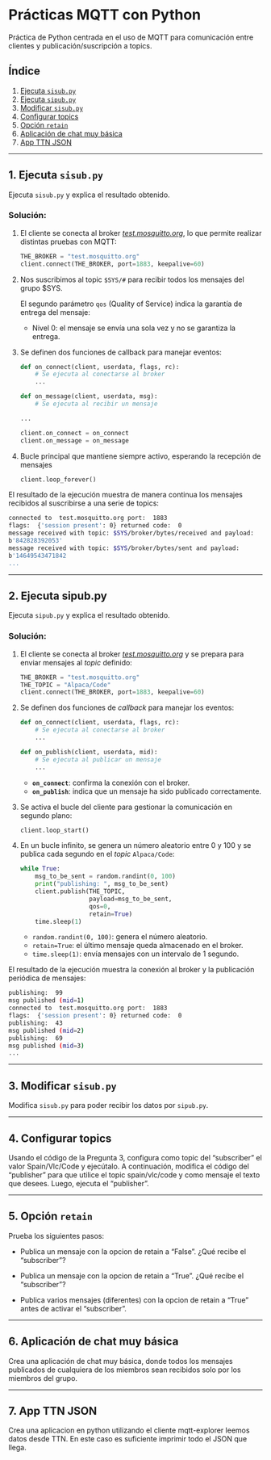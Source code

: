 # Prácticas MQTT con Python

Práctica de Python centrada en el uso de MQTT para comunicación entre clientes y publicación/suscripción a topics.

## Índice
1. [Ejecuta `sisub.py`](#1-ejecuta-sisubpy)
2. [Ejecuta `sipub.py`](#2-ejecuta-sipubpy)
3. [Modificar `sisub.py`](#3-modificar-sisubpy)
4. [Configurar topics](#4-configurar-topics)
5. [Opción `retain`](#5-opción-retain)
6. [Aplicación de chat muy básica](#6-aplicación-de-chat-muy-básica)
7. [App TTN JSON](#7-app-ttn-json)

---

## 1. Ejecuta `sisub.py` 

Ejecuta `sisub.py` y explica el resultado obtenido.

### Solución:
1. El cliente se conecta al broker [*test.mosquitto.org*](http://test.mosquitto.org/), lo que permite realizar distintas pruebas con MQTT:
    ```python
    THE_BROKER = "test.mosquitto.org"
    client.connect(THE_BROKER, port=1883, keepalive=60)
    ```

2. Nos suscribimos al topic `$SYS/#` para recibir todos los mensajes del grupo $SYS.

    El segundo parámetro `qos` (Quality of Service) indica la garantía de entrega del mensaje:

    - Nivel 0: el mensaje se envía una sola vez y no se garantiza la entrega.

3. Se definen dos funciones de callback para manejar eventos:

    ```python
    def on_connect(client, userdata, flags, rc):
        # Se ejecuta al conectarse al broker
        ...

    def on_message(client, userdata, msg):
        # Se ejecuta al recibir un mensaje

    ...

    client.on_connect = on_connect
    client.on_message = on_message
    ```

4. Bucle principal que mantiene siempre activo, esperando la recepción de mensajes
    ```python
    client.loop_forever()
    ```

El resultado de la ejecución muestra de manera continua los mensajes recibidos al suscribirse a una serie de topics:
    
```bash
connected to  test.mosquitto.org port:  1883
flags:  {'session present': 0} returned code:  0
message received with topic: $SYS/broker/bytes/received and payload:
b'842828392053'
message received with topic: $SYS/broker/bytes/sent and payload:
b'14649543471842
...
```
---

## 2. Ejecuta sipub.py 

Ejecuta `sipub.py` y explica el resultado obtenido.

### Solución:
1. El cliente se conecta al broker [*test.mosquitto.org*](http://test.mosquitto.org/) y se prepara para enviar mensajes al *topic* definido:  
    ```python
    THE_BROKER = "test.mosquitto.org"
    THE_TOPIC = "Alpaca/Code"
    client.connect(THE_BROKER, port=1883, keepalive=60)
    ```

2. Se definen dos funciones de *callback* para manejar los eventos:  
    ```python
    def on_connect(client, userdata, flags, rc):
        # Se ejecuta al conectarse al broker
        ...

    def on_publish(client, userdata, mid):
        # Se ejecuta al publicar un mensaje
        ...
    ```

    - **`on_connect`**: confirma la conexión con el broker.  
    - **`on_publish`**: indica que un mensaje ha sido publicado correctamente.  

3. Se activa el bucle del cliente para gestionar la comunicación en segundo plano:  
    ```python
    client.loop_start()
    ```

4. En un bucle infinito, se genera un número aleatorio entre 0 y 100 y se publica cada segundo en el *topic* `Alpaca/Code`:  
    ```python
    while True:
        msg_to_be_sent = random.randint(0, 100)
        print("publishing: ", msg_to_be_sent)
        client.publish(THE_TOPIC,
                       payload=msg_to_be_sent,
                       qos=0,
                       retain=True)
        time.sleep(1)
    ```

    - `random.randint(0, 100)`: genera el número aleatorio.  
    - `retain=True`: el último mensaje queda almacenado en el broker.  
    - `time.sleep(1)`: envía mensajes con un intervalo de 1 segundo.  

El resultado de la ejecución muestra la conexión al broker y la publicación periódica de mensajes:  

```bash
publishing:  99
msg published (mid=1)
connected to  test.mosquitto.org port:  1883
flags:  {'session present': 0} returned code:  0
publishing:  43
msg published (mid=2)
publishing:  69
msg published (mid=3)
...
```

---

## 3. Modificar `sisub.py`

Modifica `sisub.py` para poder recibir los datos por `sipub.py`.

---

## 4. Configurar topics

Usando el código de la Pregunta 3, configura como topic del “subscriber” el valor Spain/Vlc/Code y ejecútalo. A continuación, modifica el código del “publisher” para que utilice el topic spain/vlc/code y como mensaje el texto que desees. Luego, ejecuta el “publisher”.

---

## 5. Opción `retain`

Prueba los siguientes pasos:

- Publica un mensaje con la opcion de retain a “False”. ¿Qué recibe el “subscriber”?

- Publica un mensaje con la opcion de retain a “True”. ¿Qué recibe el “subscriber”?   

- Publica varios mensajes (diferentes) con la opcion de retain a “True” antes de activar el “subscriber”.

---

## 6. Aplicación de chat muy básica

Crea una aplicación de chat muy básica, donde todos los mensajes publicados de cualquiera de los miembros sean recibidos solo por los miembros del grupo.

---

## 7. App TTN JSON

Crea una aplicacion en python utilizando el cliente mqtt-explorer leemos datos desde TTN. En este caso es suficiente imprimir todo el JSON que llega. 